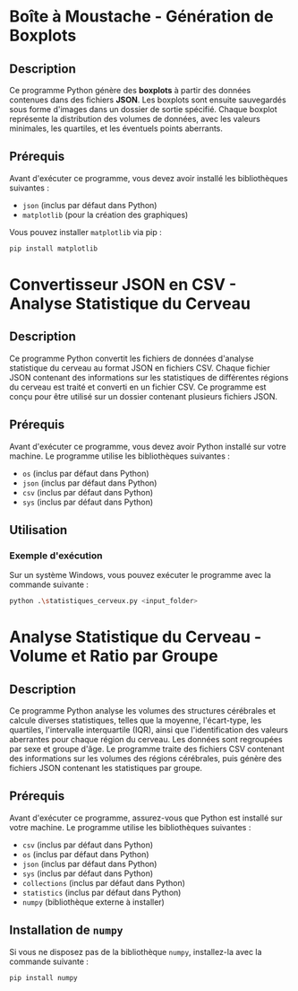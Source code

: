 # Boîte à Moustache - Génération de Boxplots

## Description
Ce programme Python génère des **boxplots** à partir des données contenues dans des fichiers **JSON**. Les boxplots sont ensuite sauvegardés sous forme d'images dans un dossier de sortie spécifié. Chaque boxplot représente la distribution des volumes de données, avec les valeurs minimales, les quartiles, et les éventuels points aberrants.

## Prérequis
Avant d'exécuter ce programme, vous devez avoir installé les bibliothèques suivantes :

- `json` (inclus par défaut dans Python)
- `matplotlib` (pour la création des graphiques)

Vous pouvez installer `matplotlib` via pip :

```bash
pip install matplotlib
```
# Convertisseur JSON en CSV - Analyse Statistique du Cerveau

## Description
Ce programme Python convertit les fichiers de données d'analyse statistique du cerveau au format JSON en fichiers CSV. Chaque fichier JSON contenant des informations sur les statistiques de différentes régions du cerveau est traité et converti en un fichier CSV. Ce programme est conçu pour être utilisé sur un dossier contenant plusieurs fichiers JSON.

## Prérequis
Avant d'exécuter ce programme, vous devez avoir Python installé sur votre machine. Le programme utilise les bibliothèques suivantes :

- `os` (inclus par défaut dans Python)
- `json` (inclus par défaut dans Python)
- `csv` (inclus par défaut dans Python)
- `sys` (inclus par défaut dans Python)

## Utilisation

### Exemple d'exécution
Sur un système Windows, vous pouvez exécuter le programme avec la commande suivante :

```bash
python .\statistiques_cerveux.py <input_folder>
```
# Analyse Statistique du Cerveau - Volume et Ratio par Groupe

## Description
Ce programme Python analyse les volumes des structures cérébrales et calcule diverses statistiques, telles que la moyenne, l'écart-type, les quartiles, l'intervalle interquartile (IQR), ainsi que l'identification des valeurs aberrantes pour chaque région du cerveau. Les données sont regroupées par sexe et groupe d'âge. Le programme traite des fichiers CSV contenant des informations sur les volumes des régions cérébrales, puis génère des fichiers JSON contenant les statistiques par groupe.

## Prérequis
Avant d'exécuter ce programme, assurez-vous que Python est installé sur votre machine. Le programme utilise les bibliothèques suivantes :

- `csv` (inclus par défaut dans Python)
- `os` (inclus par défaut dans Python)
- `json` (inclus par défaut dans Python)
- `sys` (inclus par défaut dans Python)
- `collections` (inclus par défaut dans Python)
- `statistics` (inclus par défaut dans Python)
- `numpy` (bibliothèque externe à installer)

## Installation de `numpy`
Si vous ne disposez pas de la bibliothèque `numpy`, installez-la avec la commande suivante :

```bash
pip install numpy

